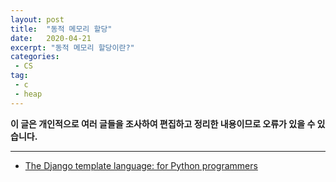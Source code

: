 ```yaml
---
layout: post
title:  "동적 메모리 할당"
date:   2020-04-21
excerpt: "동적 메모리 할당이란?"
categories: 
 - CS
tag:
 - c
 - heap
---
```


__이 글은 개인적으로 여러 글들을 조사하여 편집하고 정리한 내용이므로 오류가 있을 수 있습니다.__


---
* [The Django template language: for Python programmers](https://docs.djangoproject.com/en/dev/ref/templates/api/)